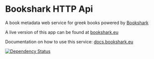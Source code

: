 # Bookshark HTTP Api

A book metadata web service for greek books powered by [Bookshark](https://github.com/dklisiaris/bookshark)

A live version of this app can be found at [bookshark.eu](http://bookshark.eu)

Documentation on how to use this service: [docs.bookshark.eu](http://docs.bookshark.eu)

[![Dependency Status](https://gemnasium.com/dklisiaris/bookshark-http-api.svg)](https://gemnasium.com/dklisiaris/bookshark-http-api)




